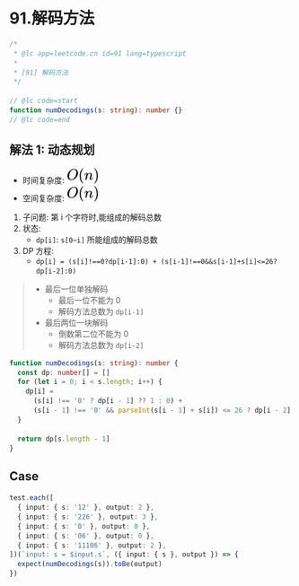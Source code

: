 # 91.解码方法

```ts
/*
 * @lc app=leetcode.cn id=91 lang=typescript
 *
 * [91] 解码方法
 */

// @lc code=start
function numDecodings(s: string): number {}
// @lc code=end
```

## 解法 1: 动态规划

- 时间复杂度: <!-- $O(n)$ --> <img style="transform: translateY(0.1em); background: white;" src="./svg/o-n.svg" alt="O(n)">
- 空间复杂度: <!-- $O(n)$ --> <img style="transform: translateY(0.1em); background: white;" src="./svg/o-n.svg" alt="O(n)">

1. 子问题: 第 i 个字符时,能组成的解码总数
2. 状态:
   - `dp[i]`: `s[0~i]` 所能组成的解码总数
3. DP 方程:
   - `dp[i] = (s[i]!==0?dp[i-1]:0) + (s[i-1]!==0&&s[i-1]+s[i]<=26?dp[i-2]:0)`

> - 最后一位单独解码
>   - 最后一位不能为 0
>   - 解码方法总数为 `dp[i-1]`
> - 最后两位一块解码
>   - 倒数第二位不能为 0
>   - 解码方法总数为 `dp[i-2]`

```ts
function numDecodings(s: string): number {
  const dp: number[] = []
  for (let i = 0; i < s.length; i++) {
    dp[i] =
      (s[i] !== '0' ? dp[i - 1] ?? 1 : 0) +
      (s[i - 1] !== '0' && parseInt(s[i - 1] + s[i]) <= 26 ? dp[i - 2] ?? 1 : 0)
  }

  return dp[s.length - 1]
}
```

## Case

```ts
test.each([
  { input: { s: '12' }, output: 2 },
  { input: { s: '226' }, output: 3 },
  { input: { s: '0' }, output: 0 },
  { input: { s: '06' }, output: 0 },
  { input: { s: '11106' }, output: 2 },
])(`input: s = $input.s`, ({ input: { s }, output }) => {
  expect(numDecodings(s)).toBe(output)
})
```
